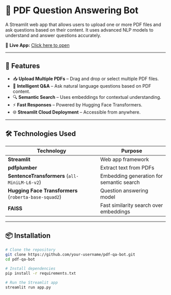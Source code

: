 # 📄 PDF Question Answering Bot

A Streamlit web app that allows users to upload one or more PDF files and ask questions based on their content. It uses advanced NLP models to understand and answer questions accurately.

🔗 **Live App:** [Click here to open](https://9audyrodbv4erbgbsa6neb.streamlit.app)

---

## 🚀 Features

- 📥 **Upload Multiple PDFs** – Drag and drop or select multiple PDF files.
- 🧠 **Intelligent Q&A** – Ask natural language questions based on PDF content.
- 🔍 **Semantic Search** – Uses embeddings for contextual understanding.
- ⚡ **Fast Responses** – Powered by Hugging Face Transformers.
- 🌐 **Streamlit Cloud Deployment** – Accessible from anywhere.

---

## 🛠️ Technologies Used

| Technology | Purpose |
|------------|---------|
| **Streamlit** | Web app framework |
| **pdfplumber** | Extract text from PDFs |
| **SentenceTransformers** (`all-MiniLM-L6-v2`) | Embedding generation for semantic search |
| **Hugging Face Transformers** (`roberta-base-squad2`) | Question answering model |
| **FAISS** | Fast similarity search over embeddings |

---

## 📦 Installation

```bash
# Clone the repository
git clone https://github.com/your-username/pdf-qa-bot.git
cd pdf-qa-bot

# Install dependencies
pip install -r requirements.txt

# Run the Streamlit app
streamlit run app.py

